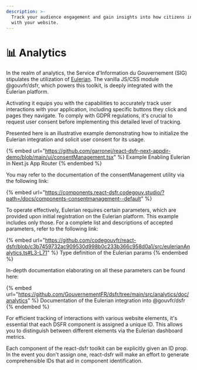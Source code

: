 ```yaml
---
description: >-
  Track your audience engagement and gain insights into how citizens interact
  with your website.
---
```


# 📊 Analytics

In the realm of analytics, the Service d'Information du Gouvernement (SIG) stipulates the utilization of [Eulerian](https://www.eulerian.com/). The vanilla JS/CSS module @gouvfr/dsfr, which powers this toolkit, is deeply integrated with the Eulerian platform.

Activating it equips you with the capabilities to accurately track user interactions with your application, including specific buttons they click and pages they navigate. To comply with GDPR regulations, it's crucial to request user consent before implementing this detailed level of tracking.

Presented here is an illustrative example demonstrating how to initialize the Eulerian integration and solicit user consent for its usage.

{% embed url="https://github.com/garronej/react-dsfr-next-appdir-demo/blob/main/ui/consentManagement.tsx" %}
Example Enabling Eulerian in Next.js App Router
{% endembed %}

You may refer to the documentation of the consentManagement utility via the following link:

{% embed url="https://components.react-dsfr.codegouv.studio/?path=/docs/components-consentmanagement--default" %}

To operate effectively, Eulerian requires certain parameters, which are provided upon initial registration on the Eulerian platform. This example includes only those. For a complete list and descriptions of accepted parameters, refer to the following link:

{% embed url="https://github.com/codegouvfr/react-dsfr/blob/c3b7459732ac909530d998b0c233b366c958d0a1/src/eulerianAnalytics.ts#L3-L71" %}
Type definition of the Eulerian params
{% endembed %}

In-depth documentation elaborating on all these parameters can be found here:

{% embed url="https://github.com/GouvernementFR/dsfr/tree/main/src/analytics/doc/analytics" %}
Documentation of the Eulerian integration into @gouvfr/dsfr
{% endembed %}

For efficient tracking of interactions with various website elements, it's essential that each DSFR component is assigned a unique ID. This allows you to distinguish between different elements via the Eulerian dashboard metrics.

Each component of the react-dsfr toolkit can be explicitly given an ID prop. In the event you don't assign one, react-dsfr will make an effort to generate comprehensible IDs that aid in component identification.
